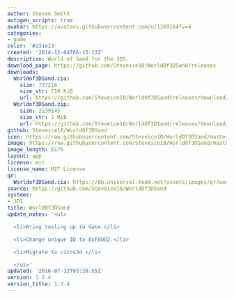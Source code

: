 ```yaml
---
author: Steven Smith
autogen_scripts: true
avatar: https://avatars.githubusercontent.com/u/1269164?v=4
categories:
- game
color: '#231e13'
created: '2014-12-04T06:15:13Z'
description: World of Sand for the 3DS.
download_page: https://github.com/Steveice10/WorldOf3DSand/releases
downloads:
  Worldof3DSand.cia:
    size: 737216
    size_str: 719 KiB
    url: https://github.com/Steveice10/WorldOf3DSand/releases/download/1.3.4/Worldof3DSand.cia
  Worldof3DSand.zip:
    size: 2139145
    size_str: 2 MiB
    url: https://github.com/Steveice10/WorldOf3DSand/releases/download/1.3.4/Worldof3DSand.zip
github: Steveice10/WorldOf3DSand
icon: https://raw.githubusercontent.com/Steveice10/WorldOf3DSand/master/meta/icon_3ds.png
image: https://raw.githubusercontent.com/Steveice10/WorldOf3DSand/master/meta/banner_3ds.png
image_length: 8175
layout: app
license: mit
license_name: MIT License
qr:
  Worldof3DSand.cia: https://db.universal-team.net/assets/images/qr/worldof3dsand.cia.png
source: https://github.com/Steveice10/WorldOf3DSand
systems:
- 3DS
title: WorldOf3DSand
update_notes: '<ul>

  <li>Bring tooling up to date.</li>

  <li>Change unique ID to 0xF8002.</li>

  <li>Migrate to citro3d.</li>

  </ul>'
updated: '2016-07-12T03:28:55Z'
version: 1.3.4
version_title: 1.3.4
---
```

